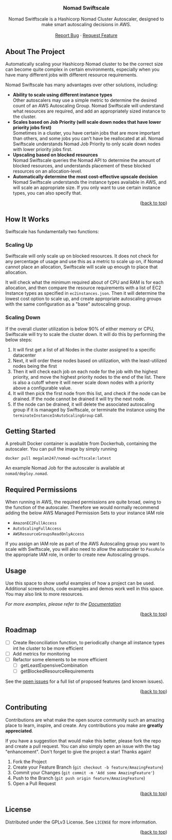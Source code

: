 
<a name="readme-top"></a>


<br />
<div align="center">

<h3 align="center">Nomad Swiftscale</h3>

  <p align="center">
    Nomad Switftscale is a Hashicorp Nomad Cluster Autoscaler, designed to make smart autoscaling decisions in AWS.
    <br />
    <br />
    <a href="https://github.com/megalan247/nomad-swiftscale/issues">Report Bug</a>
    ·
    <a href="https://github.com/megalan247/nomad-swiftscale/issues">Request Feature</a>
  </p>
</div>

<!-- ABOUT THE PROJECT -->
## About The Project

Automatically scaling your Hashicorp Nomad cluster to be the correct size can become quite complex in certain environments, especially when you have many different jobs with different resource requirements. 

Nomad Swiftscale has many advantages over other solutions, including:

- **Ability to scale using different instance types**  
Other autoscalers may use a simple metric to determine the desired count of an AWS Autoscaling Group. Nomad Swiftscale will understand what resources are required, and add an appropriately sized instance to the cluster.
- **Scales based on Job Priority (will scale down nodes that have lower priority jobs first)**  
Sometimes in a cluster, you have certain jobs that are more important than others, and some jobs you can't have be reallocated at all. Nomad Swiftscale understands Nomad Job Priority to only scale down nodes with lower priority jobs first.
- **Upscaling based on blocked resources**  
Nomad Swiftscale queries the Nomad API to determine the amount of blocked resources, and understands placement of these blocked resources on an allocation-level.
- **Automatically determine the most cost-effective upscale decision**  
Nomad Swiftscale understands the instance types available in AWS, and will scale an appropriate size. If you only want to use certain instance types, you can also specify that.

<p align="right">(<a href="#readme-top">back to top</a>)</p>

## How It Works

Swiftscale has fundamentally two functions:

### Scaling Up
Swiftscale will only scale up on blocked resources. It does not check for any percentage of usage and use this as a metric to scale up on, if Nomad cannot place an allocation, Swiftscale will scale up enough to place that allocation.

It will check what the minimum required about of CPU and RAM is for each allocation, and then compare the resource requirements with a list of EC2 Instance types as specified in `ec2instances.json`. Then it will determine the lowest cost option to scale up, and create appropriate autoscaling groups with the same configuration as a "base" autoscaling group.

### Scaling Down
If the overall cluster utilization is below 90% of either memory or CPU, Swiftscale will try to scale the cluster down. It will do this by performing the below steps:

1. It will first get a list of all Nodes in the cluster assigned to a specific datacenter
2. Next, it will order these nodes based on utilization, with the least-utilized nodes being the first
3. Then it will check each job on each node for the job with the highest priority, and move the highest priority nodes to the end of the list. There is also a cutoff where it will never scale down nodes with a priority above a configurable value.
4. It will then pick the first node from this list, and check if the node can be drained. If the node cannot be drained it will try the next node.
5. If the node can be drained, it will delete the associated autoscaling group if it is managed by Swiftscale, or terminate the instance using the `terminateInstanceInAutoScalingGroup` call.

<!-- GETTING STARTED -->
## Getting Started

A prebuilt Docker container is available from Dockerhub, containing the autoscaler. You can pull the image by simply running

```
docker pull megalan247/nomad-swiftscale:latest
```

An example Nomad Job for the autoscaler is available at `nomad/deploy.nomad`.

## Required Permissions

When running in AWS, the required permissions are quite broad, owing to the function of the autoscaler. Therefore we would normally recommend adding the below AWS Managed Permission Sets to your instance IAM role

- `AmazonEC2FullAccess`
- `AutoScalingFullAccess`
- `AWSResourceGroupsReadOnlyAccess`

If you assign an IAM role as part of the AWS Autoscaling group you want to scale with Swiftscale, you will also need to allow the autoscaler to `PassRole` the appropriate IAM role, in order to create new Autoscaling groups.

<!-- USAGE EXAMPLES -->
## Usage

Use this space to show useful examples of how a project can be used. Additional screenshots, code examples and demos work well in this space. You may also link to more resources.

_For more examples, please refer to the [Documentation](https://example.com)_

<p align="right">(<a href="#readme-top">back to top</a>)</p>



<!-- ROADMAP -->
## Roadmap

- [ ] Create Reconciliation function, to periodically change all instance types int he cluster to be more efficient
- [ ] Add metrics for monitoring
- [ ] Refactor some elements to be more efficient 
    - [ ] getLeastExpensiveCombination
    - [ ] getBlockedResourceRequirements

See the [open issues](https://github.com/github_username/repo_name/issues) for a full list of proposed features (and known issues).

<p align="right">(<a href="#readme-top">back to top</a>)</p>



<!-- CONTRIBUTING -->
## Contributing

Contributions are what make the open source community such an amazing place to learn, inspire, and create. Any contributions you make are **greatly appreciated**.

If you have a suggestion that would make this better, please fork the repo and create a pull request. You can also simply open an issue with the tag "enhancement".
Don't forget to give the project a star! Thanks again!

1. Fork the Project
2. Create your Feature Branch (`git checkout -b feature/AmazingFeature`)
3. Commit your Changes (`git commit -m 'Add some AmazingFeature'`)
4. Push to the Branch (`git push origin feature/AmazingFeature`)
5. Open a Pull Request

<p align="right">(<a href="#readme-top">back to top</a>)</p>



<!-- LICENSE -->
## License

Distributed under the GPLv3 License. See `LICENSE` for more information.

<p align="right">(<a href="#readme-top">back to top</a>)</p>
